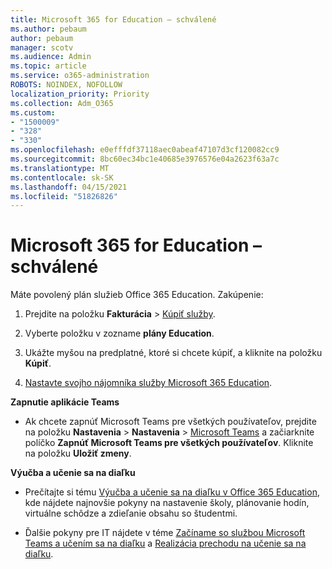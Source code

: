 ```yaml
---
title: Microsoft 365 for Education – schválené
ms.author: pebaum
author: pebaum
manager: scotv
ms.audience: Admin
ms.topic: article
ms.service: o365-administration
ROBOTS: NOINDEX, NOFOLLOW
localization_priority: Priority
ms.collection: Adm_O365
ms.custom:
- "1500009"
- "328"
- "330"
ms.openlocfilehash: e0efffdf37118aec0abeaf47107d3cf120082cc9
ms.sourcegitcommit: 8bc60ec34bc1e40685e3976576e04a2623f63a7c
ms.translationtype: MT
ms.contentlocale: sk-SK
ms.lasthandoff: 04/15/2021
ms.locfileid: "51826826"
---
```

# <a name="microsoft-365-for-education---approved"></a>Microsoft 365 for Education – schválené

Máte povolený plán služieb Office 365 Education.  Zakúpenie:

1. Prejdite na položku **Fakturácia** > [Kúpiť služby](https://portal.office.com/AdminPortal/Home#/catalog).

2. Vyberte položku v zozname **plány Education**.

3. Ukážte myšou na predplatné, ktoré si chcete kúpiť, a kliknite na položku **Kúpiť**.

4. [Nastavte svojho nájomníka služby Microsoft 365 Education](https://docs.microsoft.com/microsoft-365/education/deploy/create-your-office-365-tenant).

**Zapnutie aplikácie Teams**

- Ak chcete zapnúť Microsoft Teams pre všetkých používateľov, prejdite na položku **Nastavenia** > **Nastavenia** > [Microsoft Teams](https://admin.microsoft.com/Adminportal/Home#/SettingsMultiPivot/:/Settings/L1/SkypeTeams) a začiarknite políčko **Zapnúť Microsoft Teams pre všetkých používateľov**. Kliknite na položku **Uložiť zmeny**.

**Výučba a učenie sa na diaľku**

- Prečítajte si tému [Výučba a učenie sa na diaľku v Office 365 Education](https://support.office.com/article/remote-teaching-and-learning-in-office-365-education-f651ccae-7b65-478b-8366-51bb884025c4), kde nájdete najnovšie pokyny na nastavenie školy, plánovanie hodín, virtuálne schôdze a zdieľanie obsahu so študentmi.

- Ďalšie pokyny pre IT nájdete v téme [Začíname so službou Microsoft Teams a učením sa na diaľku](https://docs.microsoft.com/MicrosoftTeams/remote-learning-edu) a [Realizácia prechodu na učenie sa na diaľku](https://www.microsoft.com/education/remote-learning).
